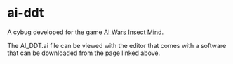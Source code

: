 ai-ddt
======

A cybug developed for the game [AI Wars Insect Mind](http://www.tacticalneuronics.com/content/aiw3dnew.asp).

The AI_DDT.ai file can be viewed with the editor that comes with a software that can be downloaded from the page linked above.
